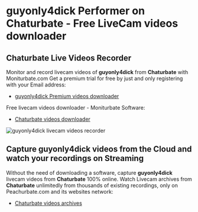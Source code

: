 # guyonly4dick Performer on Chaturbate - Free LiveCam videos downloader

## Chaturbate Live Videos Recorder

Monitor and record livecam videos of **guyonly4dick** from **Chaturbate** with Moniturbate.com
Get a premium trial for free by just and only registering with your Email address:
* [guyonly4dick Premium videos downloader](https://moniturbate.com/request-demo-licence-key.html)

Free livecam videos downloader - Moniturbate Software:
* [Chaturbate videos downloader](https://moniturbate.com/moniturbate-download-software.html)

![guyonly4dick livecam videos recorder](https://peachurnet.com/templates/moniturbate-software.png)


## Capture guyonly4dick videos from the Cloud and watch your recordings on Streaming

Without the need of downloading a software, capture **guyonly4dick** livecam videos from **Chaturbate** 100% online.
Watch Livecam archives from **Chaturbate** unlimitedly from thousands of existing recordings, only on Peachurbate.com and its websites network:
* [Chaturbate videos archives](https://peachurnet.com/)